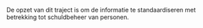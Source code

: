 De opzet van dit traject is om de informatie te standaardiseren met betrekking tot schuldbeheer van personen.